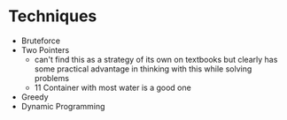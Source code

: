 # Techniques
- Bruteforce
- Two Pointers
  - can't find this as a strategy of its own on textbooks
  but clearly has some practical advantage in thinking with this
  while solving problems
  - 11 Container with most water is a good one
- Greedy
- Dynamic Programming
